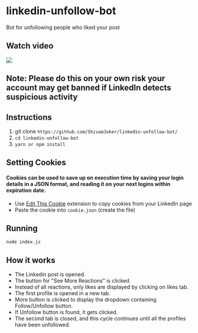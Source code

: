 # linkedin-unfollow-bot
Bot for unfollowing people who liked your post

## Watch video
[![](http://i3.ytimg.com/vi/vTTMQ3unnBc/maxresdefault.jpg)](https://youtu.be/vTTMQ3unnBc)


## Note: Please do this on your own risk your account may get banned if LinkedIn detects suspicious activity

## Instructions
1. git clone ```https://github.com/ShivamJoker/linkedin-unfollow-bot/```
2. ```cd linkedin-unfollow-bot```
3. ```yarn or npm install```

## Setting Cookies

#### Cookies can be used to save up on execution time by saving your login details in a JSON format, and reading it on your next logins within expiration date.

- Use <a href="https://chrome.google.com/webstore/detail/editthiscookie/fngmhnnpilhplaeedifhccceomclgfbg?hl=en">Edit This Cookie</a> extension to copy cookies from your LinkedIn page
- Paste the cookie into <code>cookie.json</code> (create the file)

## Running
```node index.js```


## How it works
- The Linkedin post is opened.
- The button for "See More Reactions" is clicked.
- Instead of all reactions, only likes are displayed by clicking on likes tab.
- The first profile is opened in a new tab.
- More button is clicked to display the dropdown containing Follow/Unfollow button.
- If Unfollow button is found, it gets clicked.
- The second tab is closed, and this cycle continues until all the profiles have been unfollowed.



